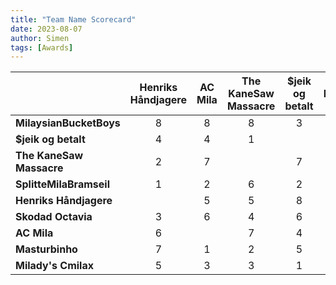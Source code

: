 ```yaml
---
title: "Team Name Scorecard"
date: 2023-08-07
author: Simen
tags: [Awards]
---
```

|                          | **Henriks Håndjagere** | **AC Mila** | **The KaneSaw Massacre** | **$jeik og betalt** | **Masturbinho** | **Skodad Octavia** | **SplitteMilaBramseil** | **Milayd's Cmilax** | **MilaysianBucketBoys** | **Score** | **Rank** (MilaPoints) |
|--------------------------|:----------------------:|:-----------:|:------------------------:|:-------------------:|:---------------:|:------------------:|:-----------------------:|:-------------------:|:-----------------------:|:---------:|:---------------------:|
| **MilaysianBucketBoys**  |            8           |      8      |             8            |          3          |        8        |          6         |            6            |          1          |                         |     49    | **1** (+5 MP)         |
| **$jeik og betalt**      |            4           |      4      |             1            |                     |        7        |          7         |            5            |          8          |            6            |     45    | **2** (+3 MP)         |
| **The KaneSaw Massacre** |            2           |      7      |                          |          7          |        4        |          4         |            8            |          5          |            1            |     38    | **3** (+1 MP)         |
| **SplitteMilaBramseil**  |            1           |      2      |             6            |          2          |        6        |          8         |                         |          7          |            4            |     36    | **4**                 |
| **Henriks Håndjagere**   |                        |      5      |             5            |          8          |        3        |          2         |            5            |          4          |            5            |     35    | **5**                 |
| **Skodad Octavia**       |            3           |      6      |             4            |          6          |        1        |                    |            4            |          3          |            8            |     35    | **5**                 |
| **AC Mila**              |            6           |             |             7            |          4          |        2        |          5         |            1            |          2          |            7            |     34    | **7** (-1 MP)         |
| **Masturbinho**          |            7           |      1      |             2            |          5          |                 |          3         |            7            |          6          |            2            |     30    | **8** (-2 MP)         |
| **Milady's Cmilax**      |            5           |      3      |             3            |          1          |        5        |          1         |            2            |                     |            3            |     23    | **9** (-3 MP)         |
